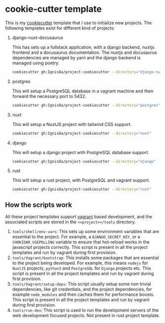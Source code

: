 # cookie-cutter template

This is my [cookiecutter](https://cookiecutter.readthedocs.io/) template that I use to
initialize new projects. The following templates exist for different kind of projects:

1. django-nuxt-docusaurus

   This has sets up a fullstack application, with a django backend, nuxtjs frontend and
   a docusaurus documentation. The nuxtjs and docusaurus dependencies are managed by yarn
   and the django backend is managed using poetry.

   ```bash
   cookiecutter gh:IgnisDa/project-cookiecutter --directory="django-nuxt-docusaurus"
   ```

2. postgres

   This will setup a PostgreSQL database in a vagrant machine and then forward the
   necessary port to 5432.

   ```bash
   cookiecutter gh:IgnisDa/project-cookiecutter --directory="postgres"
   ```

3. nuxt

   This will setup a NuxtJS project with tailwind CSS support.

   ```bash
   cookiecutter gh:IgnisDa/project-cookiecutter --directory="nuxt"
   ```

4. django

   This will setup a django project with PostgreSQL database support.

   ```bash
   cookiecutter gh:IgnisDa/project-cookiecutter --directory="django"
   ```

5. rust

   This will setup a rust project, with PostgreSQL and vagrant support.

   ```bash
   cookiecutter gh:IgnisDa/project-cookiecutter --directory="rust"
   ```

## How the scripts work

All these project templates support [vagrant](https://www.vagrantup.com/) based
development, and the associated scripts are stored in the `<<project>>/tools` directory.

1. `tools/shell/env-vars`: This sets up some environment variables that are essential to
   the project. For example, a `DJANGO_SECRET_KEY`, or a `CHOKIDAR_USEPOLLING` variable to
   ensure that hot-reload works in the javascript projects correctly. This script is
   present in all the project templates and run by vagrant during first provision.
2. `tools/Vagrant/bootstrap`: This installs some packages that are essential to the project
   being developed. For example, this means `nodejs` for `NuxtJS` projects, `python3` and
   `PostgreSQL` for `Django` projects etc. This script is present in all the project
   templates and run by vagrant during first provision.
3. `tools/Vagrant/setup-deps`: This script usually setup some non trivial dependencies,
   like git credentials, and the project dependencies, for example `node_modules` and then
   caches them for performance boosts. This script is present in all the project
   templates and run by vagrant during first provision.
4. `tools/run-dev`: This script is used to run the development servers of the web
   development focused projects. Not present in rust project template.
